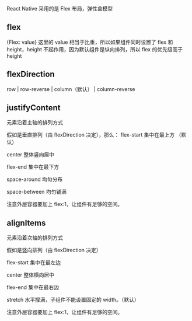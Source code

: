 React Native 采用的是 Flex 布局，弹性盒模型

## flex

{Flex: value} 这里的 value 相当于比重，所以如果组件同时设置了 flex 和 height，height 不起作用，因为默认组件是纵向排列，所以 flex 的优先级高于 height

## flexDirection

row | row-reverse | column（默认） | column-reverse

## justifyContent

元素沿着主轴的排列方式

假如是垂直排列（由 flexDirection 决定），那么：
flex-start 集中在最上方 （默认）

center 整体竖向居中

flex-end 集中在最下方

space-around 均匀分布

space-between 均匀铺满

注意外层容器要加上 flex:1，让组件有足够的空间。

## alignItems

元素沿着次轴的排列方式

假如是竖向排列（由 flexDirection 决定）

flex-start 集中在最左边

center 整体横向居中

flex-end 集中在最右边

stretch 水平撑满，子组件不能设置固定的 width。（默认）

注意外层容器要加上 flex:1，让组件有足够的空间。
